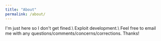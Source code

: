 ```yaml
---
title: "About"
permalink: /about/
---
```


I'm just here so I don't get fined.\ Exploit development.\ Feel free to email me with any questions/comments/concerns/corrections. Thanks!